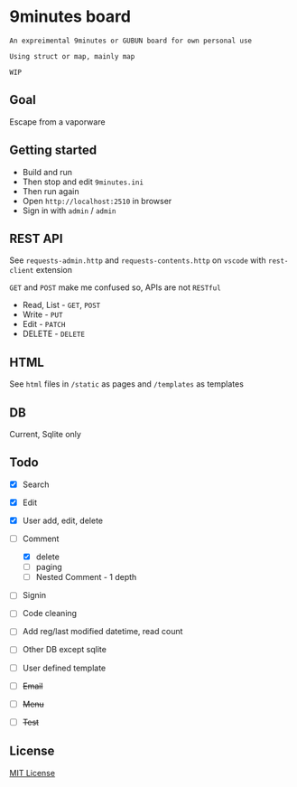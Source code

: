 # 9minutes board

```
An expreimental 9minutes or GUBUN board for own personal use

Using struct or map, mainly map

WIP
```

## Goal

Escape from a vaporware


## Getting started

* Build and run
* Then stop and edit `9minutes.ini`
* Then run again
* Open `http://localhost:2510` in browser
* Sign in with `admin` / `admin`


## REST API

See `requests-admin.http` and `requests-contents.http` on `vscode` with `rest-client` extension

`GET` and `POST` make me confused so, APIs are not `RESTful`

* Read, List - `GET`, `POST`
* Write - `PUT`
* Edit - `PATCH`
* DELETE - `DELETE`


## HTML

See `html` files in `/static` as pages and `/templates` as templates


## DB

Current, Sqlite only


## Todo
- [x] Search
- [x] Edit
- [x] User add, edit, delete
- [ ] Comment
    - [x] delete
    - [ ] paging
    - [ ] Nested Comment - 1 depth
- [ ] Signin
- [ ] Code cleaning
- [ ] Add reg/last modified datetime, read count
- [ ] Other DB except sqlite
- [ ] User defined template
- [ ] ~~Email~~
- [ ] ~~Menu~~
- [ ] ~~Test~~


## License
[MIT License](http://www.opensource.org/licenses/MIT)
